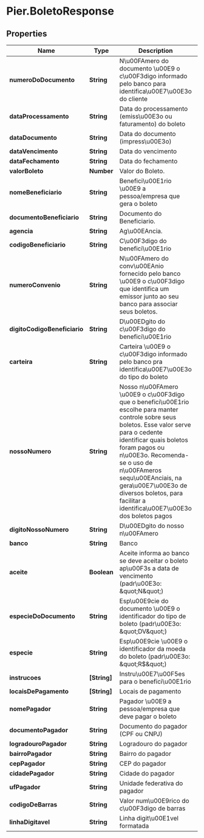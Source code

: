 # Pier.BoletoResponse

## Properties
Name | Type | Description | Notes
------------ | ------------- | ------------- | -------------
**numeroDoDocumento** | **String** | N\u00FAmero do documento \u00E9 o c\u00F3digo informado pelo banco para identifica\u00E7\u00E3o do cliente | [optional] 
**dataProcessamento** | **String** | Data do processamento (emiss\u00E3o ou faturamento) do boleto | [optional] 
**dataDocumento** | **String** | Data do documento (impress\u00E3o) | [optional] 
**dataVencimento** | **String** | Data do vencimento | [optional] 
**dataFechamento** | **String** | Data do fechamento | [optional] 
**valorBoleto** | **Number** | Valor do Boleto. | [optional] 
**nomeBeneficiario** | **String** | Benefici\u00E1rio \u00E9 a pessoa/empresa que gera o boleto | [optional] 
**documentoBeneficiario** | **String** | Documento do Beneficiario. | [optional] 
**agencia** | **String** | Ag\u00EAncia. | [optional] 
**codigoBeneficiario** | **String** | C\u00F3digo do benefici\u00E1rio | [optional] 
**numeroConvenio** | **String** | N\u00FAmero do conv\u00EAnio fornecido pelo banco \u00E9 o c\u00F3digo que identifica um emissor junto ao seu banco para associar seus boletos. | [optional] 
**digitoCodigoBeneficiario** | **String** | D\u00EDgito do c\u00F3digo do benefici\u00E1rio | [optional] 
**carteira** | **String** | Carteira \u00E9 o c\u00F3digo informado pelo banco pra identifica\u00E7\u00E3o do tipo do boleto | [optional] 
**nossoNumero** | **String** | Nosso n\u00FAmero \u00E9 o c\u00F3digo que o benefici\u00E1rio escolhe para manter controle sobre seus boletos. Esse valor serve para o cedente identificar quais boletos foram pagos ou n\u00E3o. Recomenda-se o uso de n\u00FAmeros sequ\u00EAnciais, na gera\u00E7\u00E3o de diversos boletos, para facilitar a identifica\u00E7\u00E3o dos boletos pagos | [optional] 
**digitoNossoNumero** | **String** | D\u00EDgito do nosso n\u00FAmero | [optional] 
**banco** | **String** | Banco | [optional] 
**aceite** | **Boolean** | Aceite informa ao banco se deve aceitar o boleto ap\u00F3s a data de vencimento (padr\u00E3o: \&quot;N\&quot;) | [optional] 
**especieDoDocumento** | **String** | Esp\u00E9cie do documento \u00E9 o identificador do tipo de boleto (padr\u00E3o: \&quot;DV\&quot;) | [optional] 
**especie** | **String** | Esp\u00E9cie \u00E9 o identificador da moeda do boleto (padr\u00E3o: \&quot;R$\&quot;) | [optional] 
**instrucoes** | **[String]** | Instru\u00E7\u00F5es para o benefici\u00E1rio | [optional] 
**locaisDePagamento** | **[String]** | Locais de pagamento | [optional] 
**nomePagador** | **String** | Pagador \u00E9 a pessoa/empresa que deve pagar o boleto | [optional] 
**documentoPagador** | **String** | Documento do pagador (CPF ou CNPJ) | [optional] 
**logradouroPagador** | **String** | Logradouro do pagador | [optional] 
**bairroPagador** | **String** | Bairro do pagador | [optional] 
**cepPagador** | **String** | CEP do pagador | [optional] 
**cidadePagador** | **String** | Cidade do pagador | [optional] 
**ufPagador** | **String** | Unidade federativa do pagador | [optional] 
**codigoDeBarras** | **String** | Valor num\u00E9rico do c\u00F3digo de barras | [optional] 
**linhaDigitavel** | **String** | Linha digit\u00E1vel formatada | [optional] 


